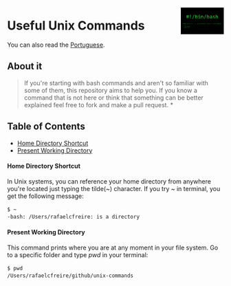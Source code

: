 <img
  src="/img/bash-shellshock.png"
  width="100"
  align="right"
/>

# Useful Unix Commands
You can also read the [Portuguese](translation/README.pt-br.md).

## About it
> If you're starting with bash commands and aren't so familiar with some of them, this repository aims to help you. If you know a command that is not here or think that something can be better explained feel free to fork and make a pull request. *

## Table of Contents
* [Home Directory Shortcut](#home-directory-shortcut)
* [Present Working Directory](#present-working-directory)

#### Home Directory Shortcut
In Unix systems, you can reference your home directory from anywhere you're located just typing the tilde(~) character. If you try ~ in terminal, you get the following message:

```sh
$ ~
-bash: /Users/rafaelcfreire: is a directory
```

#### Present Working Directory
This command prints where you are at any moment in your file system. Go to a specific folder and type <i>pwd</i> in your terminal:

```sh
$ pwd
/Users/rafaelcfreire/github/unix-commands
```

